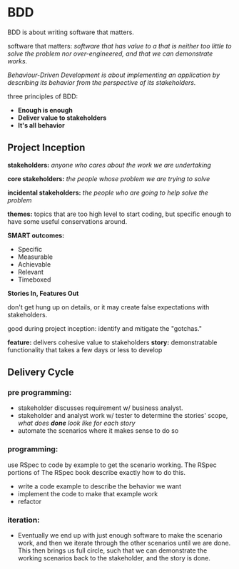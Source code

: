 # BDD

BDD is about writing software that matters.

software that matters: *software that has value to a that is neither too little to solve the problem nor over-engineered, and that we can demonstrate works.*

*Behaviour-Driven Development is about implementing an application by describing its behavior from the perspective of its stakeholders.*

three principles of BDD:

- **Enough is enough**
- **Deliver value to stakeholders**
- **It's all behavior**

## Project Inception

**stakeholders:** *anyone who cares about the work we are undertaking*

**core stakeholders:** *the people whose problem we are trying to solve*

**incidental stakeholders:** *the people who are going to help solve the problem*

**themes:** topics that are too high level to start coding, but specific enough to have some useful conservations around.

**SMART outcomes:**

- Specific
- Measurable
- Achievable
- Relevant
- Timeboxed

**Stories In, Features Out**

don't get hung up on details, or it may create false expectations with stakeholders.

good during project inception: identify and mitigate the "gotchas."

**feature:** delivers cohesive value to stakeholders
**story:** demonstratable functionality that takes a few days or less to develop


## Delivery Cycle

### pre programming:

- stakeholder discusses requirement w/ business analyst.
- stakeholder and analyst work w/ tester to determine the stories' scope, *what does **done** look like for each story*
- automate the scenarios where it makes sense to do so

### programming:

use RSpec to code by example to get the scenario working. The RSpec portions of The RSpec book describe exactly how to do this.

- write a code example to describe the behavior we want
- implement the code to make that example work
- refactor

### iteration:

 - Eventually we end up with just enough software to make the scenario work, and then we iterate through the other scenarios until we are done. This then brings us full circle, such that we can demonstrate the working scenarios back to the stakeholder, and the story is done.



